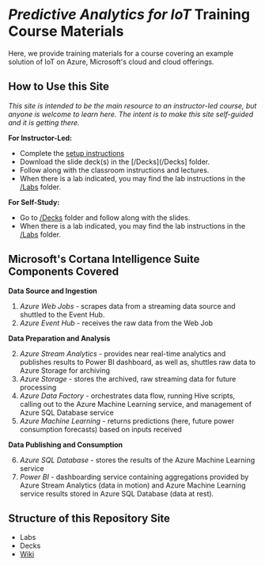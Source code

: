 # *Predictive Analytics for IoT* Training Course Materials
Here, we provide training materials for a course covering an example solution of IoT on Azure, Microsoft's cloud and cloud offerings.

## How to Use this Site

*This site is intended to be the main resource to an instructor-led course, but anyone is welcome to learn here.  The intent is to make this site self-guided and it is getting there.*

**For Instructor-Led:**
* Complete the [setup instructions](/SETUP.md)
* Download the slide deck(s) in the [/Decks](/Decks] folder.
* Follow along with the classroom instructions and lectures.
* When there is a lab indicated, you may find the lab instructions in the [/Labs](/Labs) folder.


**For Self-Study:**
* Go to [/Decks](/Decks) folder and follow along with the slides.
* When there is a lab indicated, you may find the lab instructions in the [/Labs](/Labs) folder.

## Microsoft's Cortana Intelligence Suite Components Covered

**Data Source and Ingestion**

1.  *Azure Web Jobs* - scrapes data from a streaming data source and shuttled to the Event Hub.
1.  *Azure Event Hub* - receives the raw data from the Web Job

**Data Preparation and Analysis**

2.  *Azure Stream Analytics* - provides near real-time analytics and publishes results to Power BI dashboard, as well as, shuttles raw data to Azure Storage for archiving
3. *Azure Storage* - stores the archived, raw streaming data for future processing
4. *Azure Data Factory* - orchestrates data flow, running Hive scripts, calling out to the Azure Machine Learning service, and management of Azure SQL Database service
5. *Azure Machine Learning* - returns predictions (here, future power consumption forecasts) based on inputs received

**Data Publishing and Consumption**

6.  *Azure SQL Database* - stores the results of the Azure Machine Learning service
7.  *Power BI* - dashboarding service containing aggregations provided by Azure Stream Analytics (data in motion) and Azure Machine Learning service results stored in Azure SQL Database (data at rest).

## Structure of this Repository Site
*  Labs
*  Decks
*  [Wiki](https://github.com/michhar/data-pipeline-education/wiki)
